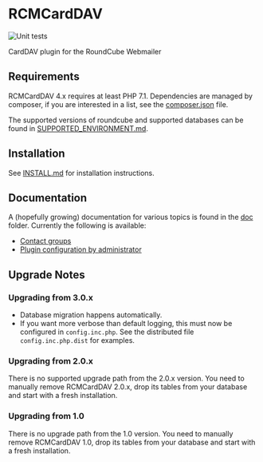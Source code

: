 # RCMCardDAV
![Unit tests](https://github.com/mstilkerich/rcmcarddav/workflows/CI/badge.svg)

CardDAV plugin for the RoundCube Webmailer

## Requirements

RCMCardDAV 4.x requires at least PHP 7.1. Dependencies are managed by composer, if you are interested in a list, see the
[composer.json](composer.json) file.

The supported versions of roundcube and supported databases can be found in [SUPPORTED_ENVIRONMENT.md](doc/SUPPORTED_ENVIRONMENT.md).

## Installation

See [INSTALL.md](doc/INSTALL.md) for installation instructions.

## Documentation

A (hopefully growing) documentation for various topics is found in the [doc](doc/) folder. Currently the following is available:

- [Contact groups](doc/GROUPS.md)
- [Plugin configuration by administrator](doc/ADMIN-SETTINGS.md)

## Upgrade Notes

### Upgrading from 3.0.x

- Database migration happens automatically.
- If you want more verbose than default logging, this must now be configured in `config.inc.php`. See the distributed
  file `config.inc.php.dist` for examples.

### Upgrading from 2.0.x

There is no supported upgrade path from the 2.0.x version. You need to manually remove RCMCardDAV 2.0.x, drop its tables from your database and start with a fresh installation.

### Upgrading from 1.0

There is no upgrade path from the 1.0 version. You need to manually remove RCMCardDAV 1.0, drop its tables from your database and start with a fresh installation.

